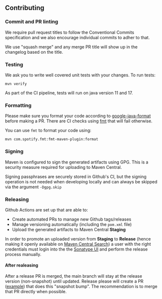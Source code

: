 ## Contributing

### Commit and PR linting
We require pull request titles to follow the Conventional Commits specification and we also encourage individual commits to adher to that.

We use "squash merge" and any merge PR title will show up in the changelog based on the title.

### Testing
We ask you to write well covered unit tests with your changes. To run tests:
```shell
mvn verify
```
As part of the CI pipeline, tests will run on java version 11 and 17.

### Formatting

Please make sure you format your code according to [google-java-format](https://github.com/google/google-java-format) before making a PR. 
There are CI checks using [fmt](https://github.com/spotify/fmt-maven-plugin) that will fail otherwise.

You can use `fmt` to format your code using:
```shell
mvn com.spotify.fmt:fmt-maven-plugin:format
```

### Signing
Maven is configured to sign the generated artifacts using GPG. This is a security measure required for uploading to Maven Central.

Signing passphrases are securely stored in Github's CI, but the signing operation is not needed when developing locally and can always
be skipped via the argument `-Dgpg.skip`

### Releasing
Github Actions are set up that are able to:
- Create automated PRs to manage new Github tags/releases
- Manage versioning automatically (including the `pom.xml` file)
- Upload the generated artifacts to Maven Central **Staging**

In order to promote an uploaded version from **Staging** to **Release** (hence making it openly available on [Maven Central Search](https://central.sonatype.com/)) a user with the right credentials must login into the the [Sonatype UI](https://oss.sonatype.org/#welcome) and perform the release process manually.

#### After realeasing
After a release PR is merged, the main branch will stay at the release version (non-snapshot) until updated. Release please will create a PR ([example](https://github.com/spotify/sdk-java/pull/55)) that does this "snapshot bump". The recommendation is to merge that PR directly when possible.
